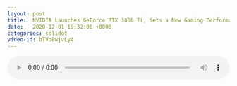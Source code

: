 ```yaml
---
layout: post
title:  NVIDIA Launches GeForce RTX 3060 Ti, Sets a New Gaming Performance Bar At $399
date:   2020-12-01 19:32:00 +0000
categories: solidot
video-id: bTVo8wjvLy4
---
```


<audio src="/assets/c891cb1934c55812bfe4249cc2413fa7.mp3" style="width: 100%;" controls></audio>

